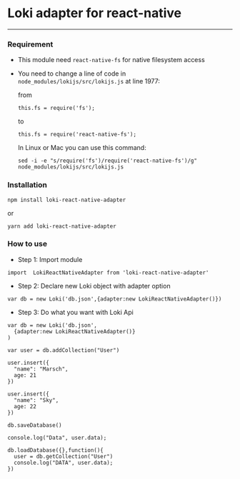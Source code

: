 # Loki adapter for react-native
---

### Requirement
- This module need ```react-native-fs``` for native filesystem access

- You need to change a line of code in ```node_modules/lokijs/src/lokijs.js``` at line 1977:

  from

  ```this.fs = require('fs');```

  to

  ```this.fs = require('react-native-fs');```

  In Linux or Mac you can use this command:

  ```sed -i -e "s/require('fs')/require('react-native-fs')/g" node_modules/lokijs/src/lokijs.js```

### Installation
```npm install loki-react-native-adapter```

or

```yarn add loki-react-native-adapter```

### How to use
- Step 1: Import module

```
import  LokiReactNativeAdapter from 'loki-react-native-adapter'

```

- Step 2: Declare new Loki object with adapter option

```
var db = new Loki('db.json',{adapter:new LokiReactNativeAdapter()})
```

- Step 3: Do what you want with Loki Api


```
var db = new Loki('db.json',  
  {adapter:new LokiReactNativeAdapter()}
)

var user = db.addCollection("User")

user.insert({
  "name": "Marsch",
  age: 21
})

user.insert({
  "name": "Sky",
  age: 22
})

db.saveDatabase()

console.log("Data", user.data);
```


```
db.loadDatabase({},function(){
  user = db.getCollection("User")
  console.log("DATA", user.data);
})
```
